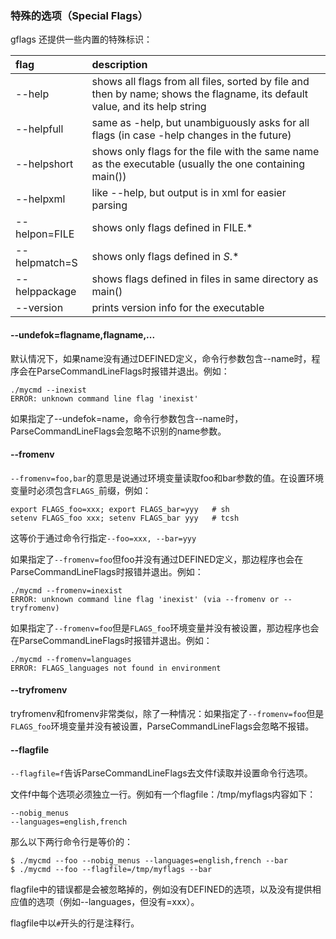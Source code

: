 ### 特殊的选项（Special Flags）

gflags 还提供一些内置的特殊标识：

| flag          | description |
| :------------ | :---------- |
| --help        | shows all flags from all files, sorted by file and then by name; shows the flagname, its default value, and its help string |
| --helpfull    | same as -help, but unambiguously asks for all flags (in case -help changes in the future)              |
| --helpshort   | shows only flags for the file with the same name as the executable (usually the one containing main()) |
| --helpxml     | like --help, but output is in xml for easier parsing                                                   |
| --helpon=FILE | shows only flags defined in FILE.*                                                                     |
| --helpmatch=S | shows only flags defined in *S*.*                                                                      |
| --helppackage | shows flags defined in files in same directory as main()                                               |
| --version     | prints version info for the executable                                                                 |

#### --undefok=flagname,flagname,...

默认情况下，如果name没有通过DEFINED定义，命令行参数包含--name时，程序会在ParseCommandLineFlags时报错并退出。例如：

```shell
./mycmd --inexist
ERROR: unknown command line flag 'inexist'
```

如果指定了--undefok=name，命令行参数包含--name时，ParseCommandLineFlags会忽略不识别的name参数。

#### --fromenv

`--fromenv=foo,bar`的意思是说通过环境变量读取foo和bar参数的值。在设置环境变量时必须包含`FLAGS_`前缀，例如：

```shell
export FLAGS_foo=xxx; export FLAGS_bar=yyy   # sh
setenv FLAGS_foo xxx; setenv FLAGS_bar yyy   # tcsh
```

这等价于通过命令行指定`--foo=xxx, --bar=yyy`

如果指定了`--fromenv=foo`但foo并没有通过DEFINED定义，那边程序也会在ParseCommandLineFlags时报错并退出。例如：

```shell
./mycmd --fromenv=inexist
ERROR: unknown command line flag 'inexist' (via --fromenv or --tryfromenv)
```

如果指定了`--fromenv=foo`但是`FLAGS_foo`环境变量并没有被设置，那边程序也会在ParseCommandLineFlags时报错并退出。例如：

```shell
./mycmd --fromenv=languages
ERROR: FLAGS_languages not found in environment
```

#### --tryfromenv

tryfromenv和fromenv非常类似，除了一种情况：如果指定了`--fromenv=foo`但是`FLAGS_foo`环境变量并没有被设置，ParseCommandLineFlags会忽略不报错。

#### --flagfile

`--flagfile=f`告诉ParseCommandLineFlags去文件f读取并设置命令行选项。

文件f中每个选项必须独立一行。例如有一个flagfile：/tmp/myflags内容如下：

```
--nobig_menus
--languages=english,french
```

那么以下两行命令行是等价的：

```shell
$ ./mycmd --foo --nobig_menus --languages=english,french --bar
$ ./mycmd --foo --flagfile=/tmp/myflags --bar
```

flagfile中的错误都是会被忽略掉的，例如没有DEFINED的选项，以及没有提供相应值的选项（例如--languages，但没有=xxx）。

flagfile中以`#`开头的行是注释行。
